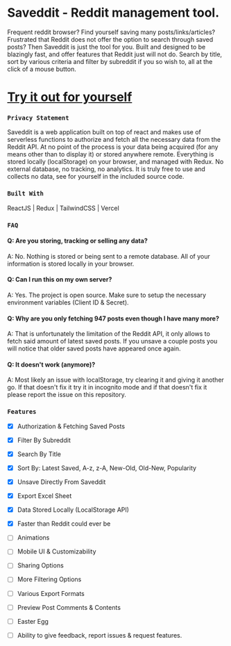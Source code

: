 # **Saveddit - Reddit management tool.**

Frequent reddit browser? Find yourself saving many posts/links/articles? Frustrated that Reddit does not offer the option to search through saved posts? Then Saveddit is just the tool for you. Built and designed to be blazingly fast, and offer features that Reddit just will not do. Search by title, sort by various criteria and filter by subreddit if you so wish to, all at the click of a mouse button. 

# [Try it out for yourself](https://saveddit.vercel.app/)

### `Privacy Statement`
Saveddit is a web application built on top of react and makes use of serverless functions to authorize and fetch all the necessary data from the Reddit API. At no point of the process is your data being acquired (for any means other than to display it) or stored anywhere remote. Everything is stored locally (localStorage) on your browser, and managed with Redux. No external database, no tracking, no analytics. It is truly free to use and collects no data, see for yourself in the included source code. 

### `Built With`

ReactJS | Redux | TailwindCSS | Vercel

### `FAQ`
#### **Q: Are you storing, tracking or selling any data?**
A: No. Nothing is stored or being sent to a remote database. All of your information is stored locally in your browser.
<br>
#### **Q: Can I run this on my own server?**
A: Yes. The project is open source. Make sure to setup the necessary environment variables (Client ID & Secret).
<br>
#### **Q: Why are you only fetching 947 posts even though I have many more?**
A: That is unfortunately the limitation of the Reddit API, it only allows to fetch said amount of latest saved posts. If you unsave a couple posts you will notice that older saved posts have appeared once again.
<br>
#### **Q: It doesn't work (anymore)?**
A: Most likely an issue with localStorage, try clearing it and giving it another go. If that doesn't fix it try it in incognito mode and if that doesn't fix it please report the issue on this repository.
<br>

### `Features`
- [x] Authorization & Fetching Saved Posts
- [x] Filter By Subreddit
- [x] Search By Title
- [x] Sort By: Latest Saved, A-z, z-A, New-Old, Old-New, Popularity
- [x] Unsave Directly From Saveddit
- [x] Export Excel Sheet
- [x] Data Stored Locally (LocalStorage API)
- [x] Faster than Reddit could ever be
- [ ] Animations
- [ ] Mobile UI & Customizability
- [ ] Sharing Options
- [ ] More Filtering Options
- [ ] Various Export Formats
- [ ] Preview Post Comments & Contents
- [ ] Easter Egg
- [ ] Ability to give feedback, report issues & request features.

